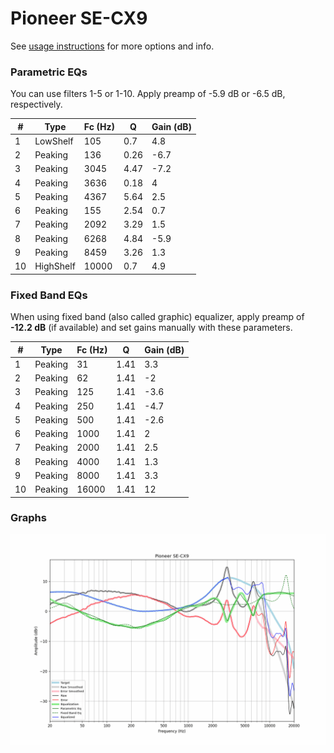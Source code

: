 # Pioneer SE-CX9
See [usage instructions](https://github.com/jaakkopasanen/AutoEq#usage) for more options and info.

### Parametric EQs
You can use filters 1-5 or 1-10. Apply preamp of -5.9 dB or -6.5 dB, respectively.

|   # | Type      |   Fc (Hz) |    Q |   Gain (dB) |
|-----|-----------|-----------|------|-------------|
|   1 | LowShelf  |       105 | 0.7  |         4.8 |
|   2 | Peaking   |       136 | 0.26 |        -6.7 |
|   3 | Peaking   |      3045 | 4.47 |        -7.2 |
|   4 | Peaking   |      3636 | 0.18 |         4   |
|   5 | Peaking   |      4367 | 5.64 |         2.5 |
|   6 | Peaking   |       155 | 2.54 |         0.7 |
|   7 | Peaking   |      2092 | 3.29 |         1.5 |
|   8 | Peaking   |      6268 | 4.84 |        -5.9 |
|   9 | Peaking   |      8459 | 3.26 |         1.3 |
|  10 | HighShelf |     10000 | 0.7  |         4.9 |

### Fixed Band EQs
When using fixed band (also called graphic) equalizer, apply preamp of **-12.2 dB** (if available) and set gains manually with these parameters.

|   # | Type    |   Fc (Hz) |    Q |   Gain (dB) |
|-----|---------|-----------|------|-------------|
|   1 | Peaking |        31 | 1.41 |         3.3 |
|   2 | Peaking |        62 | 1.41 |        -2   |
|   3 | Peaking |       125 | 1.41 |        -3.6 |
|   4 | Peaking |       250 | 1.41 |        -4.7 |
|   5 | Peaking |       500 | 1.41 |        -2.6 |
|   6 | Peaking |      1000 | 1.41 |         2   |
|   7 | Peaking |      2000 | 1.41 |         2.5 |
|   8 | Peaking |      4000 | 1.41 |         1.3 |
|   9 | Peaking |      8000 | 1.41 |         3.3 |
|  10 | Peaking |     16000 | 1.41 |        12   |

### Graphs
![](./Pioneer%20SE-CX9.png)
